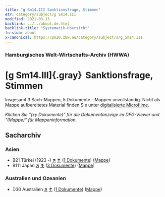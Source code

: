 ```yaml
---
title: "g Sm14.III Sanktionsfrage, Stimmen"
etr: category/subject/g Sm14.III
modified: 2021-03-13
backlink: ../../about.de.html
backlink-title: "Systematik-Übersicht"
fn-stub: about
x-canonical: https://pm20.zbw.eu/category/subject/s/g_Sm14.III
---
```


### Hamburgisches Welt-Wirtschafts-Archiv (HWWA)
# [g Sm14.III]{.gray}&#8201; Sanktionsfrage, Stimmen&#160; 




Insgesamt 3 Sach-Mappen, 5 Dokumente - Mappen unvollständig.
Nicht als Mappe aufbereitetes Material finden Sie unter [digitalisierte Microfilme](/film/h1_sh.de.html).

_Klicken Sie "(xy Dokumente)" für die Dokumentanzeige im DFG-Viewer und "(Mappe)" für Mappeninformation._

## Sacharchiv




### Asien

- B21 Türkei (1923 -) [**&nearr;**](../../../geo/i/141111/about.de.html "Türkei (1923 -) (alle Mappen)") [**&uarr;**](../../../geo/about.de.html#B21 "Ländersystematik") (<a href="https://pm20.zbw.eu/dfgview/sh/141111,144587" title="über: Türkei (1923 -) : Sanktionsfrage, Stimmen" target="_blank">1 Dokumente</a>) ([Mappe](../../../../folder/sh/1411xx/141111/1445xx/144587/about.de.html))
- B111 Japan [**&nearr;**](../../../geo/i/141272/about.de.html "Japan (alle Mappen)") [**&uarr;**](../../../geo/about.de.html#B111 "Ländersystematik") (<a href="https://pm20.zbw.eu/dfgview/sh/141272,144587" title="über: Japan : Sanktionsfrage, Stimmen" target="_blank">3 Dokumente</a>) ([Mappe](../../../../folder/sh/1412xx/141272/1445xx/144587/about.de.html))

### Australien und Ozeanien

- D30 Australien [**&nearr;**](../../../geo/i/141621/about.de.html "Australien (alle Mappen)") [**&uarr;**](../../../geo/about.de.html#D30 "Ländersystematik") (<a href="https://pm20.zbw.eu/dfgview/sh/141621,144587" title="über: Australien : Sanktionsfrage, Stimmen" target="_blank">1 Dokumente</a>) ([Mappe](../../../../folder/sh/1416xx/141621/1445xx/144587/about.de.html))


